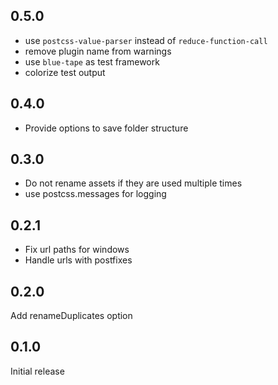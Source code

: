 ## 0.5.0
* use `postcss-value-parser` instead of `reduce-function-call`
* remove plugin name from warnings
* use `blue-tape` as test framework
* colorize test output
## 0.4.0
* Provide options to save folder structure
## 0.3.0
* Do not rename assets if they are used multiple times
* use postcss.messages for logging
## 0.2.1
* Fix url paths for windows
* Handle urls with postfixes
## 0.2.0
Add renameDuplicates option
## 0.1.0
Initial release